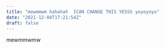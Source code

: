 ```yaml
---
title: "mewmmwm hahahah  ICAN CHANGE THIS YESSS yoyoyoyo"
date: "2021-12-04T17:21:54Z"
draft: false
---
```


mewmmwmw

